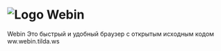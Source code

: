 # ![Logo](img/new.ico) Webin

Webin Это быстрый и удобный браузер с открытым исходным кодом                                   
ww.webin.tilda.ws
